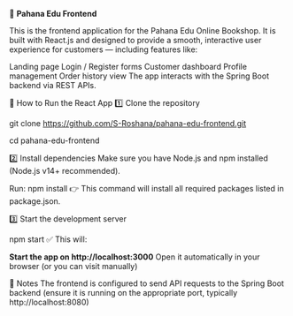 📘 **Pahana Edu Frontend**

This is the frontend application for the Pahana Edu Online Bookshop.
It is built with React.js and designed to provide a smooth, interactive user experience for customers — including features like:

Landing page
Login / Register forms
Customer dashboard
Profile management
Order history view
The app interacts with the Spring Boot backend via REST APIs.

🚀 How to Run the React App
1️⃣ Clone the repository

git clone https://github.com/S-Roshana/pahana-edu-frontend.git

cd pahana-edu-frontend

2️⃣ Install dependencies
Make sure you have Node.js and npm installed (Node.js v14+ recommended).

Run:
npm install
👉 This command will install all required packages listed in package.json.

3️⃣ Start the development server

npm start
✅ This will:

**Start the app on http://localhost:3000**
Open it automatically in your browser (or you can visit manually)

🌟 Notes
The frontend is configured to send API requests to the Spring Boot backend (ensure it is running on the appropriate port, typically http://localhost:8080)

